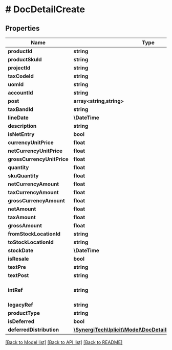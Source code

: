 # # DocDetailCreate

## Properties

Name | Type | Description | Notes
------------ | ------------- | ------------- | -------------
**productId** | **string** | The document detail product id or code | [optional]
**productSkuId** | **string** | The document detail product sku id or code | [optional]
**projectId** | **string** | The document detail project id | [optional]
**taxCodeId** | **string** | The document detail tax code id | [optional]
**uomId** | **string** | The document detail unit of measure id | [optional]
**accountId** | **string** | The document detail account id | [optional]
**post** | **array<string,string>** | The document detail posting attributes | [optional]
**taxBandId** | **string** | The document detail tax band id | [optional]
**lineDate** | **\DateTime** | The document detail line date | [optional]
**description** | **string** | The document detail description | [optional]
**isNetEntry** | **bool** | The document detail is net entry flag | [optional]
**currencyUnitPrice** | **float** | The document detail currency unit price | [optional]
**netCurrencyUnitPrice** | **float** | The document detail net currency unit price | [optional]
**grossCurrencyUnitPrice** | **float** | The document detail gorss currency unit price | [optional]
**quantity** | **float** | The document detail quantity | [optional]
**skuQuantity** | **float** | The document detail sku quantity | [optional]
**netCurrencyAmount** | **float** | The document detail net currency amount | [optional]
**taxCurrencyAmount** | **float** | The document detail tax currency amount | [optional]
**grossCurrencyAmount** | **float** | The document detail gross currency amount | [optional]
**netAmount** | **float** | The document detail net amount | [optional]
**taxAmount** | **float** | The document detail tax amount | [optional]
**grossAmount** | **float** | The document detail gross amount | [optional]
**fromStockLocationId** | **string** | The document detail from stock location id | [optional]
**toStockLocationId** | **string** | The document detail to stock location id | [optional]
**stockDate** | **\DateTime** | The document detail stock date | [optional]
**isResale** | **bool** | The document detail is resale flag | [optional]
**textPre** | **string** | The document detail pre text | [optional]
**textPost** | **string** | The document detail post text | [optional]
**intRef** | **string** | Optional interface reference. If provided, it must be unique. &lt;a href&#x3D;\&quot;https://docs.iplicit.com/dev/guide/identifiers/index.html\&quot;&gt;Learn more&lt;/a&gt; | [optional]
**legacyRef** | **string** | Alternative / legacy reference code | [optional]
**productType** | **string** | The document detail product type | [optional]
**isDeferred** | **bool** | The document detail is deferred flag | [optional]
**deferredDistribution** | [**\SynergiTech\Iplicit\Model\DocDetailDeferredCreateUpdate**](DocDetailDeferredCreateUpdate.md) |  | [optional]

[[Back to Model list]](../../README.md#models) [[Back to API list]](../../README.md#endpoints) [[Back to README]](../../README.md)
